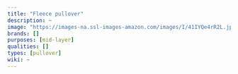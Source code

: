 ```yaml
---
title: "Fleece pullover"
description: ~
image: "https://images-na.ssl-images-amazon.com/images/I/41IYQe4rR2L.jpg"
brands: []
purposes: [mid-layer]
qualities: []
types: [pullover]
wiki: ~
---
```

